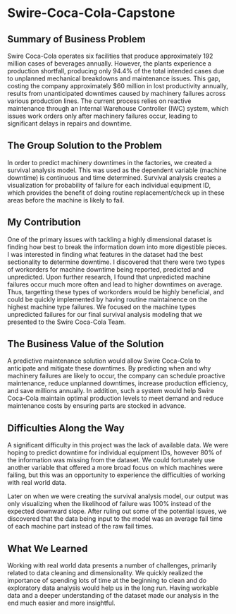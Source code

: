 # Swire-Coca-Cola-Capstone

## Summary of Business Problem
Swire Coca-Cola operates six facilities that produce approximately 192 million cases of beverages annually. However, the plants experience a production shortfall, producing only 94.4% of the total intended cases due to unplanned mechanical breakdowns and maintenance issues. This gap, costing the company approximately $60 million in lost productivity annually, results from unanticipated downtimes caused by machinery failures across various production lines. The current process relies on reactive maintenance through an Internal Warehouse Controller (IWC) system, which issues work orders only after machinery failures occur, leading to significant delays in repairs and downtime.

## The Group Solution to the Problem
In order to predict machinery downtimes in the factories, we created a survival analysis model. This was used as the dependent variable (machine downtime) is continuous and time determined. Survival analysis creates a visualization for probability of failure for each individual equipment ID, which provides the benefit of doing routine replacement/check up in these areas before the machine is likely to fail.

## My Contribution
One of the primary issues with tackling a highly dimensional dataset is finding how best to break the information down into more digestible pieces. I was interested in finding what features in the dataset had the best sectionality to determine downtime. I discovered that there were two types of workorders for machine downtime being reported, predicted and unpredicted. Upon further research, I found that unpredicted machine failures occur much more often and lead to higher downtimes on average. Thus, targetting these types of workorders would be highly beneficial, and could be quickly implemented by having routine maintainence on the highest machine type failures. We focused on the machine types unpredicted failures for our final survival analysis modeling that we presented to the Swire Coca-Cola Team.

## The Business Value of the Solution
A predictive maintenance solution would allow Swire Coca-Cola to anticipate and mitigate these downtimes. By predicting when and why machinery failures are likely to occur, the company can schedule proactive maintenance, reduce unplanned downtimes, increase production efficiency, and save millions annually. In addition, such a system would help Swire Coca-Cola maintain optimal production levels to meet demand and reduce maintenance costs by ensuring parts are stocked in advance.

## Difficulties Along the Way
A significant difficulty in this project was the lack of available data. We were hoping to predict downtime for individual equipment IDs, however 80% of the information was missing from the dataset. We could fortunately use another variable that offered a more broad focus on which machines were failing, but this was an opportunity to experience the difficulties of working with real world data. 

Later on when we were creating the survival analysis model, our output was only visualizing when the likelihood of failure was 100% instead of the expected downward slope. After ruling out some of the potential issues, we discovered that the data being input to the model was an average fail time of each machine part instead of the raw fail times.

## What We Learned
Working with real world data presents a number of challenges, primarily related to data cleaning and dimensionality. We quickly realized the importance of spending lots of time at the beginning to clean and do exploratory data analysis would help us in the long run. Having workable data and a deeper understanding of the dataset made our analysis in the end much easier and more insightful. 
